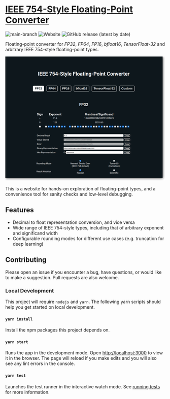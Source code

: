 # [IEEE 754-Style Floating-Point Converter](https://flop.evanau.dev)

![main-branch](https://github.com/afterdusk/flop/actions/workflows/main.yml/badge.svg?branch=main)
![Website](https://img.shields.io/website?down_color=red&down_message=offline&up_color=brightgreen&up_message=online&url=https%3A%2F%2Fflop.evanau.dev)
![GitHub release (latest by date)](https://img.shields.io/github/v/release/afterdusk/flop?label=version)

Floating-point converter for _FP32_, _FP64_, _FP16_, _bfloat16_, _TensorFloat-32_ and arbitrary IEEE 754-style floating-point types.

<p align="center">
  <img src="preview.png" alt="preview"/>
</p>

This is a website for hands-on exploration of floating-point types, and a convenience tool for sanity checks and low-level debugging.

## Features

- Decimal to float representation conversion, and vice versa
- Wide range of IEEE 754-style types, including that of arbitrary exponent and significand width
- Configurable rounding modes for different use cases (e.g. truncation for deep learning)

## Contributing

Please open an issue if you encounter a bug, have questions, or would like to make a suggestion. Pull requests are also welcome.

### Local Development

This project will require `nodejs` and `yarn`. The following yarn scripts should help you get started on local development.

#### `yarn install`

Install the npm packages this project depends on.

#### `yarn start`

Runs the app in the development mode. Open [http://localhost:3000](http://localhost:3000) to view it in the browser. The page will reload if you make edits and you will also see any lint errors in the console.

#### `yarn test`

Launches the test runner in the interactive watch mode. See [running tests](https://facebook.github.io/create-react-app/docs/running-tests) for more information.
